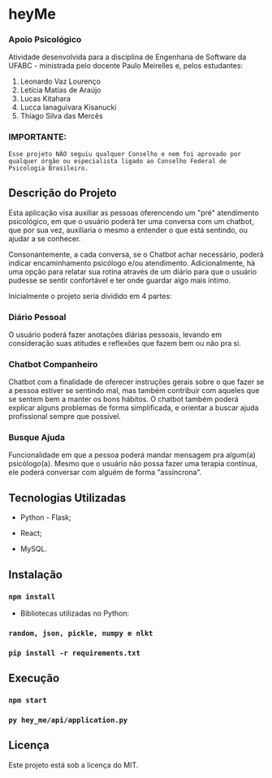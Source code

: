 # heyMe

### Apoio Psicológico

Atividade desenvolvida para a disciplina de Engenharia de Software da UFABC - ministrada pelo docente Paulo Meirelles e, pelos estudantes:

1. Leonardo Vaz Lourenço
1. Letícia Matias de Araújo
1. Lucas Kitahara
1. Lucca Ianaguivara Kisanucki
1. Thiago Silva das Mercês

### IMPORTANTE:

    Esse projeto NÃO seguiu qualquer Conselho e nem foi aprovado por qualquer órgão ou especialista ligado ao Conselho Federal de Psicologia Brasileiro.

## Descrição do Projeto

Esta aplicação visa auxiliar as pessoas oferencendo um "pré" atendimento psicológico, em que o usuário poderá ter uma conversa com um chatbot, que por sua vez, auxiliaria o mesmo a entender o que está sentindo, ou ajudar a se conhecer.

Consonantemente, a cada conversa, se o Chatbot achar necessário, poderá indicar encaminhamento psicólogo e/ou atendimento. Adicionalmente, há uma opção para relatar sua rotina através de um diário para que o usuário pudesse se sentir confortável e ter onde guardar algo mais íntimo. 

Inicialmente o projeto seria dividido em 4 partes:

### Diário Pessoal

O usuário poderá fazer anotações diárias pessoais, levando em consideração suas atitudes e reflexões que fazem bem ou não pra si.

### Chatbot Companheiro

Chatbot com a finalidade de oferecer instruções gerais sobre o que fazer se a pessoa estiver se sentindo mal, mas também contribuir com aqueles que se sentem bem a manter os bons hábitos. O chatbot também poderá explicar alguns problemas de forma simplificada, e orientar a buscar ajuda profissional sempre que possível.

### Busque Ajuda 

Funcionalidade em que a pessoa poderá mandar mensagem pra algum(a) psicólogo(a). Mesmo que o usuário não possa fazer uma terapia contínua, ele poderá conversar com alguém de forma "assíncrona".

## Tecnologias Utilizadas

* Python - Flask;

* React;

* MySQL.


## Instalação

### `npm install`

* Bibliotecas utilizadas no Python:

### `random, json, pickle, numpy e nlkt`
### `pip install -r requirements.txt`

## Execução

### `npm start`
### `py hey_me/api/application.py`

## Licença

Este projeto está sob a licença do MIT.
